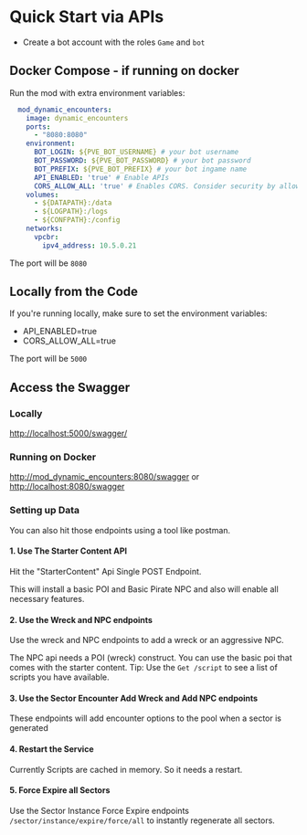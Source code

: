 # Quick Start via APIs

* Create a bot account with the roles `Game` and `bot`

## Docker Compose - if running on docker

Run the mod with extra environment variables:

```yaml
  mod_dynamic_encounters:
    image: dynamic_encounters
    ports:
      - "8080:8080"
    environment:
      BOT_LOGIN: ${PVE_BOT_USERNAME} # your bot username
      BOT_PASSWORD: ${PVE_BOT_PASSWORD} # your bot password
      BOT_PREFIX: ${PVE_BOT_PREFIX} # your bot ingame name
      API_ENABLED: 'true' # Enable APIs
      CORS_ALLOW_ALL: 'true' # Enables CORS. Consider security by allowing requests to come from any origin with this enabled. Adjust the domains of the container for optimal settings and disable cors.
    volumes:
      - ${DATAPATH}:/data
      - ${LOGPATH}:/logs
      - ${CONFPATH}:/config
    networks:
      vpcbr:
        ipv4_address: 10.5.0.21
```

The port will be `8080`

## Locally from the Code

If you're running locally, make sure to set the environment variables:

* API_ENABLED=true
* CORS_ALLOW_ALL=true

The port will be `5000`

## Access the Swagger

### Locally

[http://localhost:5000/swagger/](http://localhost:5000/swagger/)

### Running on Docker

[http://mod_dynamic_encounters:8080/swagger](http://mod_dynamic_encounters:8080/swagger) or [http://localhost:8080/swagger](http://localhost:8080/swagger)

### Setting up Data

You can also hit those endpoints using a tool like postman.

#### 1. Use The Starter Content API

Hit the "StarterContent" Api Single POST Endpoint.

This will install a basic POI and Basic Pirate NPC and also will enable all necessary features.

#### 2. Use the Wreck and NPC endpoints

Use the wreck and NPC endpoints to add a wreck or an aggressive NPC.

The NPC api needs a POI (wreck) construct. You can use the basic poi that comes with the starter content. Tip: Use the `Get /script` to see a list of scripts you have available.

#### 3. Use the Sector Encounter Add Wreck and Add NPC endpoints

These endpoints will add encounter options to the pool when a sector is generated

#### 4. Restart the Service

Currently Scripts are cached in memory. So it needs a restart.

#### 5. Force Expire all Sectors

Use the Sector Instance Force Expire endpoints `/sector/instance/expire/force/all` to instantly regenerate all sectors.
